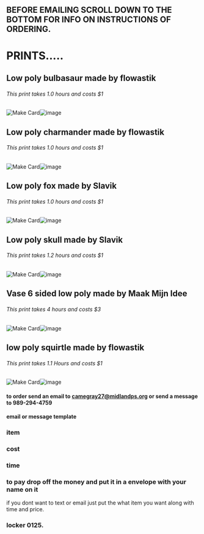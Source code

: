 ## BEFORE EMAILING SCROLL DOWN TO THE BOTTOM FOR INFO ON INSTRUCTIONS OF ORDERING.


# PRINTS.....
## Low poly bulbasaur made by flowastik
###### This print takes 1.0 hours and costs $1
<img src="https://cdn.thingiverse.com/renders/81/4e/7c/0b/7c/bulbasaur_low_poly_pokemon_flowalistik_preview_card.jpg" alt="Make Card"/>![image](https://user-images.githubusercontent.com/101137109/159551354-7df57952-f7fc-47b6-9467-3c3fdf3fb4c9.png)
## Low poly charmander made by flowastik
###### This print takes 1.0 hours and costs $1
<img src="https://cdn.thingiverse.com/renders/03/8d/7b/6d/ba/charmander_low_poly_pokemon_flowalistik_preview_card.jpg" alt="Make Card"/>![image](https://user-images.githubusercontent.com/101137109/159551425-749645f5-1ad9-4b4a-80f3-b9c20a5a8523.png)

## Low poly fox made by Slavik
###### This print takes 1.0 hours and costs $1
<img src="https://cdn.thingiverse.com/renders/af/a4/a6/31/90/IMG_5035_preview_card.JPG" alt="Make Card"/>![image](https://user-images.githubusercontent.com/101137109/159551446-3cdf08fd-7fcc-40fb-ac7b-ac4b99fc2122.png)

## Low poly skull made by Slavik
###### This print takes 1.2 hours and costs $1
<img src="https://cdn.thingiverse.com/renders/6b/bf/73/51/38/IMG_4084_preview_card.JPG" alt="Make Card"/>![image](https://user-images.githubusercontent.com/101137109/159551526-fdebbf11-9835-400e-9211-41212bd522e2.png)

## Vase 6 sided low poly made by Maak Mijn Idee
###### This print takes 4 hours and costs $3
<img src="https://cdn.thingiverse.com/renders/de/10/42/3e/ce/MMI_vaasjes_display_large_preview_card.jpg" alt="Make Card"/>![image](https://user-images.githubusercontent.com/101137109/159551734-8bf283e4-930d-4d61-84c9-aebf3c10a689.png)

## low poly squirtle made by flowastik
###### This print takes 1.1 Hours and costs $1
<img src="https://cdn.thingiverse.com/renders/12/6a/bf/d9/54/squirtle_low_poly_pokemon_flowalistik_preview_card.jpg" alt="Make Card"/>![image](https://user-images.githubusercontent.com/101137109/159551667-ce23531f-f8e9-45b4-b1a9-8d6ebbb1b140.png)


#### to order send an email to camegray27@midlandps.org or send a message to 989-294-4759
#### email or message template

### item
### cost
### time

### to pay drop off the money and put it in a envelope with your name on it
if you dont want to text or email just put the what item you want along with time and price.  
### locker 0125.
